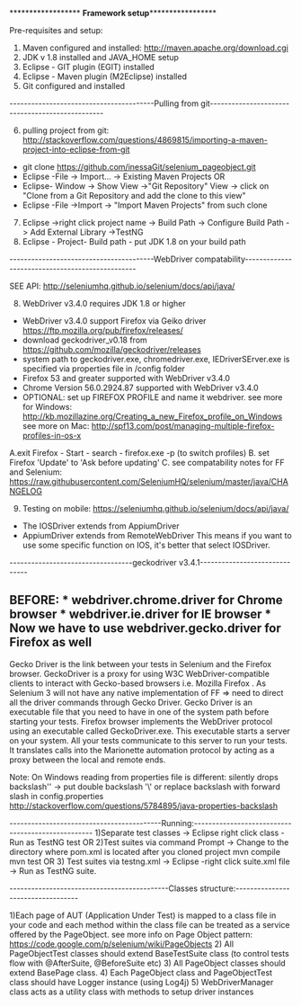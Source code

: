 ****************** ********************Framework setup*************************************

Pre-requisites and setup: 
1) Maven configured and installed: http://maven.apache.org/download.cgi
2) JDK v 1.8 installed and JAVA_HOME setup
3) Eclipse - GIT plugin (EGIT) installed 
4) Eclipse - Maven plugin (M2Eclipse)  installed 
5) Git configured and installed

----------------------------------------Pulling from git------------------------------------------------

6) pulling project from git: http://stackoverflow.com/questions/4869815/importing-a-maven-project-into-eclipse-from-git
- git clone https://github.com/inessaGit/selenium_pageobject.git
- Eclipse -File -> Import... -> Existing Maven Projects
OR
- Eclipse- Window -> Show View ->"Git Repository" View -> click on "Clone from a Git Repository
and add the clone to this view"
- Eclipse -File ->Import -> "Import Maven Projects" from such clone

7) Eclipse ->right click project name -> Build Path -> Configure Build Path -> Add External Library ->TestNG
8) Eclipse - Project-  Build path - put JDK 1.8 on your build path 

----------------------------------------WebDriver compatability------------------------------------------------

SEE API: http://seleniumhq.github.io/selenium/docs/api/java/

8) WebDriver v3.4.0 requires JDK 1.8 or higher  
- WebDriver v3.4.0 support Firefox via Geiko driver  https://ftp.mozilla.org/pub/firefox/releases/
- download  geckodriver_v0.18 from https://github.com/mozilla/geckodriver/releases  
- system path to geckodriver.exe, chromedriver.exe, IEDriverSErver.exe is specified via properties file in /config folder
- Firefox 53 and greater supported with WebDriver v3.4.0
- Chrome  Version 56.0.2924.87 supported with WebDriver v3.4.0
- OPTIONAL:   set up FIREFOX PROFILE and name it webdriver. 
see more for  Windows: http://kb.mozillazine.org/Creating_a_new_Firefox_profile_on_Windows
see more on Mac: http://spf13.com/post/managing-multiple-firefox-profiles-in-os-x

A.exit Firefox - Start - search - firefox.exe -p (to switch profiles)
B. set Firefox 'Update' to 'Ask before updating' 
C. see compatability notes for FF and Selenium: https://raw.githubusercontent.com/SeleniumHQ/selenium/master/java/CHANGELOG

9) Testing on mobile: https://seleniumhq.github.io/selenium/docs/api/java/
- The IOSDriver extends from AppiumDriver
- AppiumDriver extends from RemoteWebDriver
 This means if you want to use some specific function on IOS, it's better that select IOSDriver.

----------------------------------geckodriver v3.4.1------------------------------ 

BEFORE: 
	* webdriver.chrome.driver for Chrome browser
	* webdriver.ie.driver for IE browser
	* Now we have to use webdriver.gecko.driver for Firefox as well
-----------------------------------

Gecko Driver is the link between your tests in Selenium and the Firefox browser. 
GeckoDriver is a proxy for using W3C WebDriver-compatible clients to interact with Gecko-based browsers i.e. Mozilla Firefox . 
 As Selenium 3 will not have any native implementation of FF => need to direct all the driver commands through Gecko Driver. 
 Gecko Driver is an executable file that you need to have in one of the system path before starting your tests. Firefox browser implements the WebDriver protocol using an executable called GeckoDriver.exe. This executable starts a server on your system. All your tests communicate to this server to run your tests. It translates calls into the Marionette automation protocol by acting as a proxy between the local and remote ends.


Note:  On Windows reading from properties file is different: 
silently drops backslash'\' -> put double backslash '\\' or replace backslash with forward slash in config.properties
http://stackoverflow.com/questions/5784895/java-properties-backslash


------------------------------------------Running:-------------------------------------------------- 
1)Separate test classes -> Eclipse right click class - Run as TestNG test
OR
2)Test suites via command Prompt -> Change to the directory where pom.xml is located after you cloned project
mvn compile 
mvn test 
OR
3) Test suites via testng.xml -> Eclipse -right click suite.xml file -> Run as TestNG suite. 

--------------------------------------------Classes structure:----------------------------------
                            
1)Each page of AUT (Application Under Test) is mapped to a class file in your code 
and each method within the class file can be treated as a service offered by the PageObject. 
 see more info on Page Object pattern: https://code.google.com/p/selenium/wiki/PageObjects
2) All PageObjectTest classes should extend BaseTestSuite class (to control tests flow with @AfterSuite, @BeforeSuite etc) 
3) All  PageObject classes should extend BasePage class. 
4) Each PageObject class and PageObjectTest class should have Logger instance (using Log4j) 
5) WebDriverManager class acts as a utility class with methods to setup driver instances 

